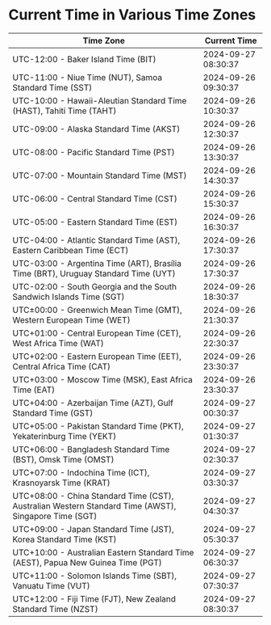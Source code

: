 # Current Time in Various Time Zones

| Time Zone | Current Time |
|-----------|--------------|
| UTC-12:00 - Baker Island Time (BIT) | 2024-09-27 08:30:37 |
| UTC-11:00 - Niue Time (NUT), Samoa Standard Time (SST) | 2024-09-26 09:30:37 |
| UTC-10:00 - Hawaii-Aleutian Standard Time (HAST), Tahiti Time (TAHT) | 2024-09-26 10:30:37 |
| UTC-09:00 - Alaska Standard Time (AKST) | 2024-09-26 12:30:37 |
| UTC-08:00 - Pacific Standard Time (PST) | 2024-09-26 13:30:37 |
| UTC-07:00 - Mountain Standard Time (MST) | 2024-09-26 14:30:37 |
| UTC-06:00 - Central Standard Time (CST) | 2024-09-26 15:30:37 |
| UTC-05:00 - Eastern Standard Time (EST) | 2024-09-26 16:30:37 |
| UTC-04:00 - Atlantic Standard Time (AST), Eastern Caribbean Time (ECT) | 2024-09-26 17:30:37 |
| UTC-03:00 - Argentina Time (ART), Brasília Time (BRT), Uruguay Standard Time (UYT) | 2024-09-26 17:30:37 |
| UTC-02:00 - South Georgia and the South Sandwich Islands Time (SGT) | 2024-09-26 18:30:37 |
| UTC±00:00 - Greenwich Mean Time (GMT), Western European Time (WET) | 2024-09-26 21:30:37 |
| UTC+01:00 - Central European Time (CET), West Africa Time (WAT) | 2024-09-26 22:30:37 |
| UTC+02:00 - Eastern European Time (EET), Central Africa Time (CAT) | 2024-09-26 23:30:37 |
| UTC+03:00 - Moscow Time (MSK), East Africa Time (EAT) | 2024-09-26 23:30:37 |
| UTC+04:00 - Azerbaijan Time (AZT), Gulf Standard Time (GST) | 2024-09-27 00:30:37 |
| UTC+05:00 - Pakistan Standard Time (PKT), Yekaterinburg Time (YEKT) | 2024-09-27 01:30:37 |
| UTC+06:00 - Bangladesh Standard Time (BST), Omsk Time (OMST) | 2024-09-27 02:30:37 |
| UTC+07:00 - Indochina Time (ICT), Krasnoyarsk Time (KRAT) | 2024-09-27 03:30:37 |
| UTC+08:00 - China Standard Time (CST), Australian Western Standard Time (AWST), Singapore Time (SGT) | 2024-09-27 04:30:37 |
| UTC+09:00 - Japan Standard Time (JST), Korea Standard Time (KST) | 2024-09-27 05:30:37 |
| UTC+10:00 - Australian Eastern Standard Time (AEST), Papua New Guinea Time (PGT) | 2024-09-27 06:30:37 |
| UTC+11:00 - Solomon Islands Time (SBT), Vanuatu Time (VUT) | 2024-09-27 07:30:37 |
| UTC+12:00 - Fiji Time (FJT), New Zealand Standard Time (NZST) | 2024-09-27 08:30:37 |
